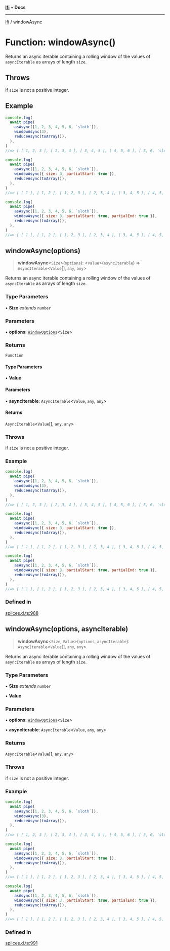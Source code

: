 [**lfi**](../readme.md) • **Docs**

***

[lfi](../globals.md) / windowAsync

# Function: windowAsync()

Returns an async iterable containing a rolling window of the values of
`asyncIterable` as arrays of length `size`.

## Throws

if `size` is not a positive integer.

## Example

```js
console.log(
  await pipe(
    asAsync([1, 2, 3, 4, 5, 6, `sloth`]),
    windowAsync(3),
    reduceAsync(toArray()),
  ),
)
//=> [ [ 1, 2, 3 ], [ 2, 3, 4 ], [ 3, 4, 5 ], [ 4, 5, 6 ], [ 5, 6, 'sloth' ] ]

console.log(
  await pipe(
    asAsync([1, 2, 3, 4, 5, 6, `sloth`]),
    windowAsync({ size: 3, partialStart: true }),
    reduceAsync(toArray()),
  ),
)
//=> [ [ 1 ], [ 1, 2 ], [ 1, 2, 3 ], [ 2, 3, 4 ], [ 3, 4, 5 ], [ 4, 5, 6 ], [ 5, 6, 'sloth' ] ]

console.log(
  await pipe(
    asAsync([1, 2, 3, 4, 5, 6, `sloth`]),
    windowAsync({ size: 3, partialStart: true, partialEnd: true }),
    reduceAsync(toArray()),
  ),
)
//=> [ [ 1 ], [ 1, 2 ], [ 1, 2, 3 ], [ 2, 3, 4 ], [ 3, 4, 5 ], [ 4, 5, 6 ], [ 5, 6, 'sloth' ], [ 6, 'sloth' ], [ 'sloth' ] ]
```

## windowAsync(options)

> **windowAsync**\<`Size`\>(`options`): \<`Value`\>(`asyncIterable`) => `AsyncIterable`\<`Value`[], `any`, `any`\>

Returns an async iterable containing a rolling window of the values of
`asyncIterable` as arrays of length `size`.

### Type Parameters

• **Size** *extends* `number`

### Parameters

• **options**: [`WindowOptions`](../type-aliases/WindowOptions.md)\<`Size`\>

### Returns

`Function`

#### Type Parameters

• **Value**

#### Parameters

• **asyncIterable**: `AsyncIterable`\<`Value`, `any`, `any`\>

#### Returns

`AsyncIterable`\<`Value`[], `any`, `any`\>

### Throws

if `size` is not a positive integer.

### Example

```js
console.log(
  await pipe(
    asAsync([1, 2, 3, 4, 5, 6, `sloth`]),
    windowAsync(3),
    reduceAsync(toArray()),
  ),
)
//=> [ [ 1, 2, 3 ], [ 2, 3, 4 ], [ 3, 4, 5 ], [ 4, 5, 6 ], [ 5, 6, 'sloth' ] ]

console.log(
  await pipe(
    asAsync([1, 2, 3, 4, 5, 6, `sloth`]),
    windowAsync({ size: 3, partialStart: true }),
    reduceAsync(toArray()),
  ),
)
//=> [ [ 1 ], [ 1, 2 ], [ 1, 2, 3 ], [ 2, 3, 4 ], [ 3, 4, 5 ], [ 4, 5, 6 ], [ 5, 6, 'sloth' ] ]

console.log(
  await pipe(
    asAsync([1, 2, 3, 4, 5, 6, `sloth`]),
    windowAsync({ size: 3, partialStart: true, partialEnd: true }),
    reduceAsync(toArray()),
  ),
)
//=> [ [ 1 ], [ 1, 2 ], [ 1, 2, 3 ], [ 2, 3, 4 ], [ 3, 4, 5 ], [ 4, 5, 6 ], [ 5, 6, 'sloth' ], [ 6, 'sloth' ], [ 'sloth' ] ]
```

### Defined in

[splices.d.ts:988](https://github.com/TomerAberbach/lfi/blob/a3eb3a94b2928b5200a7bcd0a14fdc70f0cb5947/src/operations/splices.d.ts#L988)

## windowAsync(options, asyncIterable)

> **windowAsync**\<`Size`, `Value`\>(`options`, `asyncIterable`): `AsyncIterable`\<`Value`[], `any`, `any`\>

Returns an async iterable containing a rolling window of the values of
`asyncIterable` as arrays of length `size`.

### Type Parameters

• **Size** *extends* `number`

• **Value**

### Parameters

• **options**: [`WindowOptions`](../type-aliases/WindowOptions.md)\<`Size`\>

• **asyncIterable**: `AsyncIterable`\<`Value`, `any`, `any`\>

### Returns

`AsyncIterable`\<`Value`[], `any`, `any`\>

### Throws

if `size` is not a positive integer.

### Example

```js
console.log(
  await pipe(
    asAsync([1, 2, 3, 4, 5, 6, `sloth`]),
    windowAsync(3),
    reduceAsync(toArray()),
  ),
)
//=> [ [ 1, 2, 3 ], [ 2, 3, 4 ], [ 3, 4, 5 ], [ 4, 5, 6 ], [ 5, 6, 'sloth' ] ]

console.log(
  await pipe(
    asAsync([1, 2, 3, 4, 5, 6, `sloth`]),
    windowAsync({ size: 3, partialStart: true }),
    reduceAsync(toArray()),
  ),
)
//=> [ [ 1 ], [ 1, 2 ], [ 1, 2, 3 ], [ 2, 3, 4 ], [ 3, 4, 5 ], [ 4, 5, 6 ], [ 5, 6, 'sloth' ] ]

console.log(
  await pipe(
    asAsync([1, 2, 3, 4, 5, 6, `sloth`]),
    windowAsync({ size: 3, partialStart: true, partialEnd: true }),
    reduceAsync(toArray()),
  ),
)
//=> [ [ 1 ], [ 1, 2 ], [ 1, 2, 3 ], [ 2, 3, 4 ], [ 3, 4, 5 ], [ 4, 5, 6 ], [ 5, 6, 'sloth' ], [ 6, 'sloth' ], [ 'sloth' ] ]
```

### Defined in

[splices.d.ts:991](https://github.com/TomerAberbach/lfi/blob/a3eb3a94b2928b5200a7bcd0a14fdc70f0cb5947/src/operations/splices.d.ts#L991)

